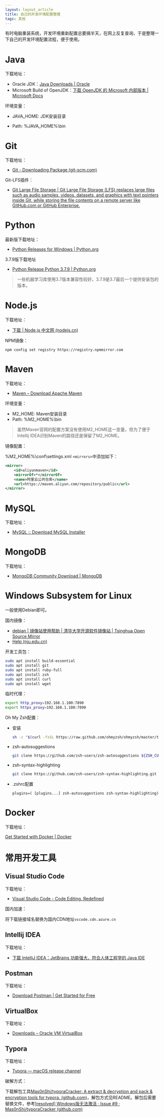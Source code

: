 ```yaml
---
layout: layout_article
title: 自己的开发环境配置整理
tags: 其他
---
```


有时电脑重装系统，开发环境重新配置总要搞半天，在网上反复查询，于是整理一下自己的开发环境配置流程，便于使用。

<!-- more -->

# Java

下载地址：

- Oracle JDK：[Java Downloads &#124; Oracle](https://www.oracle.com/java/technologies/downloads/)
- Microsoft Build of OpenJDK：[下载 OpenJDK 的 Microsoft 内部版本 &#124; Microsoft Docs](https://docs.microsoft.com/zh-cn/java/openjdk/download)

环境变量：

- JAVA_HOME: JDK安装目录

- Path: %JAVA_HOME%\bin

# Git

下载地址：

- [Git - Downloading Package (git-scm.com)](https://git-scm.com/download/win)

Git-LFS插件：

- [Git Large File Storage &#124; Git Large File Storage (LFS) replaces large files such as audio samples, videos, datasets, and graphics with text pointers inside Git, while storing the file contents on a remote server like GitHub.com or GitHub Enterprise.](https://git-lfs.github.com/)

# Python

最新版下载地址：

- [Python Releases for Windows &#124; Python.org](https://www.python.org/downloads/windows/)

3.7.9版下载地址

- [Python Release Python 3.7.9 &#124; Python.org](https://www.python.org/downloads/release/python-379/)

> 一些机器学习库使用3.7版本兼容性较好。3.7.9是3.7最后一个提供安装包的版本。

# Node.js

下载地址：

- [下载 &#124; Node.js 中文网 (nodejs.cn)](http://nodejs.cn/download/)

NPM镜像：

```
npm config set registry https://registry.npmmirror.com
```



# Maven

下载地址：

- [Maven – Download Apache Maven](https://maven.apache.org/download.cgi)

环境变量：

- M2_HOME: Maven安装目录
- Path: %M2_HOME%\bin

> 虽然Maven官网的配置方案没有使用M2_HOME这一变量，但为了便于Intellij IDEA识别Maven的路径还是保留了M2_HOME。

镜像配置：

%M2_HOME%\conf\settings.xml `<mirrors>`中添加如下：

```xml
<mirror>
    <id>aliyunmaven</id>
    <mirrorOf>*</mirrorOf>
    <name>阿里云公共仓库</name>
    <url>https://maven.aliyun.com/repository/public</url>
</mirror>
```

# MySQL

下载地址：

- [MySQL :: Download MySQL Installer](https://dev.mysql.com/downloads/installer/)

# MongoDB

下载地址：

- [MongoDB Community Download &#124; MongoDB](https://www.mongodb.com/try/download/community)

# Windows Subsystem for Linux

一般使用Debian即可。

国内镜像：

- [debian &#124; 镜像站使用帮助 &#124; 清华大学开源软件镜像站 &#124; Tsinghua Open Source Mirror](https://mirrors.tuna.tsinghua.edu.cn/help/debian/)
- [Help (nju.edu.cn)](http://mirrors.nju.edu.cn/help/debian)

开发工具包：

```bash
sudo apt install build-essential
sudo apt install git
sudo apt install ruby-full
sudo apt install zsh
sudo apt install curl
sudo apt install wget
```

临时代理：

```bash
export http_proxy=192.168.1.100:7890
export https_proxy=192.168.1.100:7890
```

Oh My Zsh配置：

- 安装

  ```bash
  sh -c "$(curl -fsSL https://raw.github.com/ohmyzsh/ohmyzsh/master/tools/install.sh)"
  ```

- zsh-autosuggestions

  ```bash
  git clone https://github.com/zsh-users/zsh-autosuggestions ${ZSH_CUSTOM:-~/.oh-my-zsh/custom}/plugins/zsh-autosuggestions
  ```

- zsh-syntax-highlighting

  ```bash
  git clone https://github.com/zsh-users/zsh-syntax-highlighting.git ${ZSH_CUSTOM:-~/.oh-my-zsh/custom}/plugins/zsh-syntax-highlighting
  ```

- .zshrc配置

  ```
  plugins=( [plugins...] zsh-autosuggestions zsh-syntax-highlighting)
  ```

# Docker

下载地址：

[Get Started with Docker &#124; Docker](https://www.docker.com/get-started)

# 常用开发工具

## Visual Studio Code

下载地址：

- [Visual Studio Code - Code Editing. Redefined](https://code.visualstudio.com/#alt-downloads)

国内加速：

将下载链接域名替换为国内CDN地址`vscode.cdn.azure.cn`

## Intellij IDEA

下载地址：

- [下载 IntelliJ IDEA：JetBrains 功能强大、符合人体工程学的 Java IDE](https://www.jetbrains.com.cn/idea/download/#section=windows)

## Postman

下载地址：

- [Download Postman &#124; Get Started for Free](https://www.postman.com/downloads/?utm_source=postman-home)

## VirtualBox

下载地址：

- [Downloads – Oracle VM VirtualBox](https://www.virtualbox.org/wiki/Downloads)

## Typora

下载地址：

- [Typora — macOS release channel](https://typora.io/releases/all)

破解方式：

下载解包工具[Mas0nShi/typoraCracker: A extract & decryption and pack & encryption tools for typora. (github.com)](https://github.com/Mas0nShi/typoraCracker)，解包方式见README。解包后需要替换文件，参考[[resolved\] Windows版无法激活 · Issue #9 · Mas0nShi/typoraCracker (github.com)](https://github.com/Mas0nShi/typoraCracker/issues/9)

